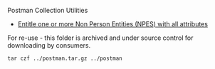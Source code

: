 Postman Collection Utilities

- [Entitle one or more Non Person Entities (NPES) with all attributes](./npe-all.postman_collection.json)

For re-use - this folder is archived and under source control for downloading by consumers.

```
tar czf ../postman.tar.gz ../postman  
```
